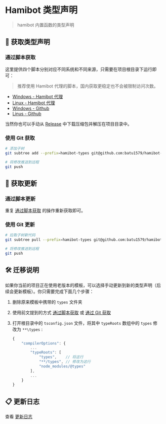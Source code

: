 # Hamibot 类型声明

> hamibot 内置函数的类型声明

## 🚀 获取类型声明

### 通过脚本获取

这里提供四个脚本分别对应不同系统和不同来源，只需要在项目根目录下运行即可：

> 推荐使用 Hamibot 代理的脚本，国内获取更稳定也不会被限制访问次数。

- [Windows - Hamibot 代理](./scripts/updateTypesProxy.ps1)
- [Linux - Hamibot 代理](./scripts/updateTypesProxy.sh)
- [Windows - Github](./scripts/updateTypes.ps1)
- [Linus - Github](./scripts/updateTypes.sh)

当然你也可以手动从 [Release] 中下载压缩包并解压在项目目录中。

### 使用 Git 获取

```bash
# 添加子树
git subtree add --prefix=hamibot-types git@github.com:batu1579/hamibot-types.git main --squash

# 将修改推送到远程
git push
```

## 💪 获取更新

### 通过脚本更新

重复 [通过脚本获取](#通过脚本获取) 的操作重新获取即可。

### 使用 Git 更新

```bash
# 拉取子树新代码
git subtree pull --prefix=hamibot-types git@github.com:batu1579/hamibot-types.git main --squash

# 将修改推送到远程
git push
```

## 🛠️ 迁移说明

如果你当前的项目正在使用老版本的模板，可以选择手动更新到新的类型声明（后续会更新模板）。你只需要完成下面几个步骤：

1. 删除原来模板中携带的 `types` 文件夹

2. 使用前文提到的方式 [通过脚本获取](#通过脚本获取) 或 [通过 Git 获取](#使用-git-获取)

3. 打开根目录中的 `tsconfig.json` 文件，将其中 `typeRoots` 数组中的 `types` 修改为 `**\types` :

    ```js
    {
        "compilerOptions": {
            ...
            "typeRoots": [
                "types",    // 将这行
                "**/types", // 修改为这行
                "node_modules/@types"
            ],
            ...
        }
    }
    ```

## 📋 更新日志

查看 [更新日志]

<!-- Links -->

[Release]: https://github.com/batu1579/hamibot-types/releases/latest

[更新日志]: ./CHANGELOG.md
